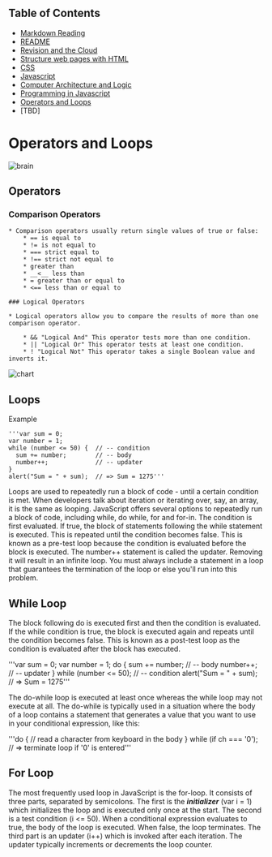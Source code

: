 ## Table of Contents

- [Markdown Reading](markdown.md)
- [README](README.md)
- [Revision and the Cloud](revisions-and-the-cloud.md)
- [Structure web pages with HTML](structurehtml.md)
- [CSS](css.md)
- [Javascript](js.md)
- [Computer Architecture and Logic](comparch.md)
- [Programming in Javascript](programmingjs.md)
- [Operators and Loops](oploop.md)
- [TBD]

# Operators and Loops

![brain](https://external-content.duckduckgo.com/iu/?u=https%3A%2F%2Fmedia3.s-nbcnews.com%2Fj%2Fnewscms%2F2017_15%2F1336291%2F151211-brain-intelligence-mn-1045_a3b47678f9fdb22dd063a70a8721c7c0.nbcnews-fp-1200-630.jpg&f=1&nofb=1)


## Operators

### Comparison Operators

    * Comparison operators usually return single values of true or false:
        * == is equal to
        * != is not equal to
        * === strict equal to
        * !== strict not equal to
        * greater than
        * __<__ less than
        * = greater than or equal to
        * <== less than or equal to

    ### Logical Operators

    * Logical operators allow you to compare the results of more than one comparison operator.
        
        * && "Logical And" This operator tests more than one condition.
        * || "Logical Or" This operator tests at least one condition.
        * ! "Logical Not" This operator takes a single Boolean value and inverts it.


![chart](https://external-content.duckduckgo.com/iu/?u=http%3A%2F%2Foer.nios.ac.in%2Fwiki%2Fimages%2F3%2F3b%2FJavascript3.png&f=1&nofb=1)

## Loops

Example

    '''var sum = 0;
    var number = 1;
    while (number <= 50) {  // -- condition
      sum += number;        // -- body
      number++;             // -- updater
    }
    alert("Sum = " + sum);  // => Sum = 1275'''


Loops are used to repeatedly run a block of code - until a certain condition is met. When developers talk about iteration or iterating over, say, an array, it is the same as looping. JavaScript offers several options to repeatedly run a block of code, including while, do while, for and for-in. The condition is first evaluated. If true, the block of statements following the while statement is executed. This is repeated until the condition becomes false. This is known as a pre-test loop because the condition is evaluated before the block is executed. The number++ statement is called the updater. Removing it will result in an infinite loop. You must always include a statement in a loop that guarantees the termination of the loop or else you'll run into this problem. 

## While Loop

The block following do is executed first and then the condition is evaluated. If the while condition is true, the block is executed again and repeats until the condition becomes false. This is known as a post-test loop as the condition is evaluated after the block has executed.

'''var sum = 0;
    var number = 1;
    do {
       sum += number;         // -- body
       number++;              // -- updater
    } while (number <= 50);   // -- condition
    alert("Sum = " + sum);    // => Sum = 1275'''

The do-while loop is executed at least once whereas the while loop may not execute at all. The do-while is typically used in a situation where the body of a loop contains a statement that generates a value that you want to use in your conditional expression, like this:

'''do {
        // read a character from keyboard in the body 
    } while (if ch === '0');     // => terminate loop if '0' is entered'''

## For Loop

The most frequently used loop in JavaScript is the for-loop. It consists of three parts, separated by semicolons. The first is the ***initializer*** (var i = 1) which initializes the loop and is executed only once at the start. The second is a test condition (i <= 50). When a conditional expression evaluates to true, the body of the loop is executed. When false, the loop terminates. The third part is an updater (i++) which is invoked after each iteration. The updater typically increments or decrements the loop counter.



